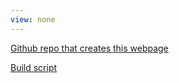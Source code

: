 ```yaml
---
view: none
---
```


[Github repo that creates this webpage](https://github.com/biom262/biom262-2016/tree/master/website)

[Build script](https://github.com/biom262/biom262-2016/blob/master/.travis.yml)
